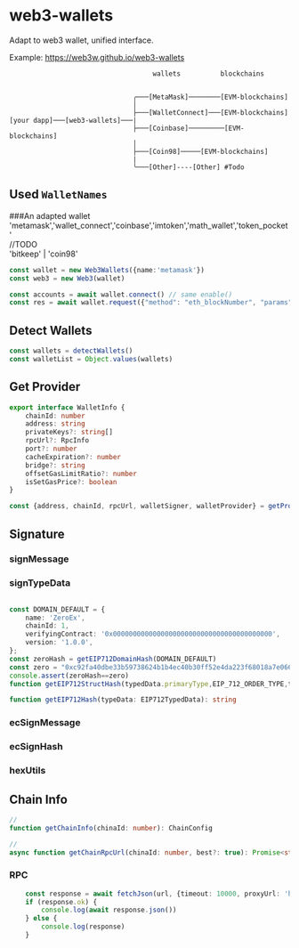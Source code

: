 # web3-wallets

Adapt to web3 wallet, unified interface.

Example: https://web3w.github.io/web3-wallets

```
                                    wallets          blockchains


                               ╭───[MetaMask]────────[EVM-blockchains]
                               │
                               ├───[WalletConnect]───[EVM-blockchains]
[your dapp]───[web3-wallets]───|
                               ├───[Coinbase]─────────[EVM-blockchains]
                               │
                               ├───[Coin98]─────[EVM-blockchains]
                               |
                               ╰───[Other]----[Other] #Todo

```

## Used `WalletNames`
###An adapted wallet
'metamask','wallet_connect','coinbase','imtoken','math_wallet','token_pocket'  
//TODO  
'bitkeep' | 'coin98'

```ts
const wallet = new Web3Wallets({name:'metamask'})
const web3 = new Web3(wallet)
```
    
    
```ts
const accounts = await wallet.connect() // same enable()
const res = await wallet.request({"method": "eth_blockNumber", "params": []})
```

## Detect Wallets

```ts
const wallets = detectWallets()
const walletList = Object.values(wallets)
```

## Get Provider

```ts
export interface WalletInfo {
    chainId: number
    address: string
    privateKeys?: string[]
    rpcUrl?: RpcInfo
    port?: number
    cacheExpiration?: number
    bridge?: string
    offsetGasLimitRatio?: number
    isSetGasPrice?: boolean
}

const {address, chainId, rpcUrl, walletSigner, walletProvider} = getProvider(walletInfo)

```

## Signature

### signMessage

### signTypeData
```ts

const DOMAIN_DEFAULT = {
    name: 'ZeroEx',
    chainId: 1,
    verifyingContract: '0x0000000000000000000000000000000000000000',
    version: '1.0.0',
};
const zeroHash = getEIP712DomainHash(DOMAIN_DEFAULT)
const zero = "0xc92fa40dbe33b59738624b1b4ec40b30ff52e4da223f68018a7e0667ffc0e798"
console.assert(zeroHash==zero) 
function getEIP712StructHash(typedData.primaryType,EIP_712_ORDER_TYPE,typedData.message)

function getEIP712Hash(typeData: EIP712TypedData): string

```

### ecSignMessage

### ecSignHash

### hexUtils

## Chain Info

```ts
//
function getChainInfo(chinaId: number): ChainConfig

//
async function getChainRpcUrl(chinaId: number, best?: true): Promise<string>

```

### RPC
```ts
    const response = await fetchJson(url, {timeout: 10000, proxyUrl: 'http://127.0.0.1:7890'})
    if (response.ok) {
        console.log(await response.json())
    } else {
        console.log(response)
    }
```
